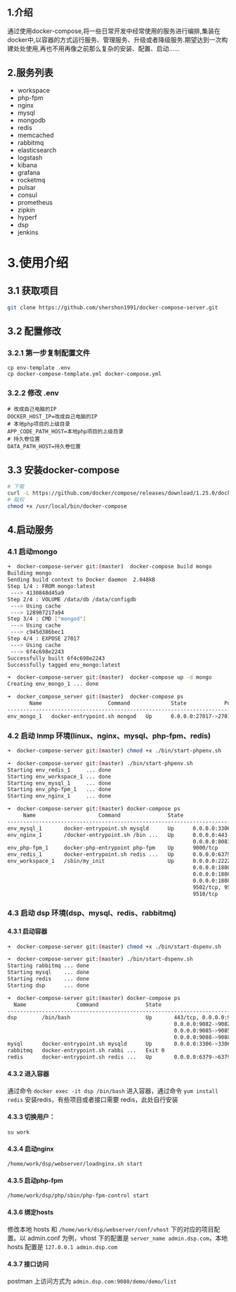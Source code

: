 ## 1.介绍

通过使用docker-compose,将一些日常开发中经常使用的服务进行编排,集装在docker中,以容器的方式运行服务、管理服务、升级或者降级服务.期望达到一次构建处处使用,再也不用再像之前那么复杂的安装、配置、启动......

## 2.服务列表

- workspace
- php-fpm
- nginx
- mysql
- mongodb
- redis
- memcached
- rabbitmq
- elasticsearch
- logstash
- kibana
- grafana
- rocketmq
- pulsar
- consul
- prometheus
- zipkin
- hyperf
- dsp
- jenkins

# 3.使用介绍

## 3.1 获取项目

```bash
git clone https://github.com/shershon1991/docker-compose-server.git
```

## 3.2 配置修改

### 3.2.1 第一步复制配置文件

```shell
cp env-template .env
cp docker-compose-template.yml docker-compose.yml
```

### 3.2.2 修改 .env

```shell
# 改成自己电脑的IP
DOCKER_HOST_IP=改成自己电脑的IP
# 本地php项目的上级目录
APP_CODE_PATH_HOST=本地php项目的上级目录
# 持久卷位置
DATA_PATH_HOST=持久卷位置
```

## 3.3 安装docker-compose

```bash
# 下载
curl -L https://github.com/docker/compose/releases/download/1.25.0/docker-compose-`uname -s`-`uname -m` -o /usr/local/bin/docker-compose
# 赋权
chmod +x /usr/local/bin/docker-compose
```

## 4.启动服务

### 4.1 启动mongo

```bash
➜  docker-compose-server git:(master)  docker-compose build mongo
Building mongo
Sending build context to Docker daemon  2.048kB
Step 1/4 : FROM mongo:latest
 ---> 4130848d45a9
Step 2/4 : VOLUME /data/db /data/configdb
 ---> Using cache
 ---> 128907217a94
Step 3/4 : CMD ["mongod"]
 ---> Using cache
 ---> c945d386bec1
Step 4/4 : EXPOSE 27017
 ---> Using cache
 ---> 6f4c698e2243
Successfully built 6f4c698e2243
Successfully tagged env_mongo:latest

➜  docker-compose-server git:(master)  docker-compose up -d mongo
Creating env_mongo_1 ... done

➜  docker_compose_server git:(master)  docker-compose ps
       Name                     Command             State            Ports
------------------------------------------------------------------------------------
env_mongo_1   docker-entrypoint.sh mongod   Up      0.0.0.0:27017->27017/tcp
```

### 4.2 启动 lnmp 环境(linux、nginx、mysql、php-fpm、redis)

```bash
➜  docker-compose-server git:(master) chmod +x ./bin/start-phpenv.sh

➜  docker-compose-server git:(master) ./bin/start-phpenv.sh
Starting env_redis_1     ... done
Starting env_workspace_1 ... done
Starting env_mysql_1     ... done
Starting env_php-fpm_1   ... done
Starting env_nginx_1     ... done

➜  docker-compose-server git:(master) docker-compose ps
     Name                    Command               State                                          Ports
------------------------------------------------------------------------------------------------------------------------
env_mysql_1       docker-entrypoint.sh mysqld      Up      0.0.0.0:3306->3306/tcp, 33060/tcp
env_nginx_1       /docker-entrypoint.sh /bin ...   Up      0.0.0.0:443->443/tcp, 0.0.0.0:80->80/tcp, 0.0.0.0:8080->8080/tcp,
                                                           0.0.0.0:8081->8081/tcp, 0.0.0.0:8082->8082/tcp, 0.0.0.0:8083->8083/tcp
env_php-fpm_1     docker-php-entrypoint php-fpm    Up      9000/tcp
env_redis_1       docker-entrypoint.sh redis ...   Up      0.0.0.0:6379->6379/tcp
env_workspace_1   /sbin/my_init                    Up      0.0.0.0:2222->22/tcp, 0.0.0.0:18080->8010/tcp, 0.0.0.0:18081->8011/tcp,
                                                           0.0.0.0:18082->8012/tcp, 0.0.0.0:18083->8013/tcp, 0.0.0.0:18084->8014/tcp,
                                                           0.0.0.0:18085->8015/tcp, 0.0.0.0:18086->8016/tcp, 0.0.0.0:18087->8017/tcp,
                                                           0.0.0.0:18088->8018/tcp, 0.0.0.0:18089->8019/tcp, 0.0.0.0:18090->8020/tcp, 9501/tcp,
                                                           9502/tcp, 9503/tcp, 9504/tcp, 9505/tcp, 9506/tcp, 9507/tcp, 9508/tcp, 9509/tcp,
                                                           9510/tcp
```

### 4.3 启动 dsp 环境(dsp、mysql、redis、rabbitmq)

#### 4.3.1 启动容器
```bash
➜  docker-compose-server git:(master) chmod +x ./bin/start-dspenv.sh

➜  docker-compose-server git:(master) ./bin/start-dspenv.sh
Starting rabbitmq ... done
Starting mysql    ... done
Starting redis    ... done
Starting dsp      ... done

➜  docker-compose-server git:(master) docker-compose ps
  Name                Command               State                                      Ports
------------------------------------------------------------------------------------------------------------------------
dsp        /bin/bash                        Up       443/tcp, 0.0.0.0:9080->9080/tcp, 0.0.0.0:9081->9081/tcp,
                                                     0.0.0.0:9082->9082/tcp, 0.0.0.0:9083->9083/tcp, 0.0.0.0:9084->9084/tcp,
                                                     0.0.0.0:9085->9085/tcp, 0.0.0.0:9086->9086/tcp, 0.0.0.0:9087->9087/tcp,
                                                     0.0.0.0:9088->9088/tcp, 0.0.0.0:9089->9089/tcp, 0.0.0.0:9090->9090/tcp
mysql      docker-entrypoint.sh mysqld      Up       0.0.0.0:3306->3306/tcp, 33060/tcp
rabbitmq   docker-entrypoint.sh rabbi ...   Exit 0
redis      docker-entrypoint.sh redis ...   Up       0.0.0.0:6379->6379/tcp
```

#### 4.3.2 进入容器

通过命令 `docker exec -it dsp /bin/bash` 进入容器，通过命令 `yum install redis` 安装redis，有些项目或者接口需要 redis，此处自行安装

#### 4.3.3 切换用户：

`su work`

#### 4.3.4 启动nginx 

`/home/work/dsp/webserver/loadnginx.sh start`

#### 4.3.5 启动php-fpm 

`/home/work/dsp/php/sbin/php-fpm-control start`

#### 4.3.6 绑定hosts

修改本地 hosts 和 `/home/work/dsp/webserver/conf/vhost` 下的对应的项目配置。以 admin.conf 为例，vhost 下的配置是 `server_name admin.dsp.com`，本地 hosts 配置是 `127.0.0.1 admin.dsp.com`

#### 4.3.7 接口访问

postman 上访问方式为 `admin.dsp.com:9080/demo/demo/list`